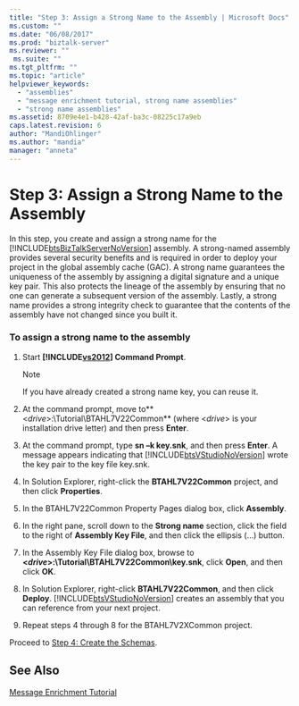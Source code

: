 ```yaml
---
title: "Step 3: Assign a Strong Name to the Assembly | Microsoft Docs"
ms.custom: ""
ms.date: "06/08/2017"
ms.prod: "biztalk-server"
ms.reviewer: ""
 ms.suite: ""
ms.tgt_pltfrm: ""
ms.topic: "article"
helpviewer_keywords: 
  - "assemblies"
  - "message enrichment tutorial, strong name assemblies"
  - "strong name assemblies"
ms.assetid: 8709e4e1-b428-42af-ba3c-08225c17a9eb
caps.latest.revision: 6
author: "MandiOhlinger"
ms.author: "mandia"
manager: "anneta"
---
```

# Step 3: Assign a Strong Name to the Assembly
In this step, you create and assign a strong name for the [!INCLUDE[btsBizTalkServerNoVersion](../../includes/btsbiztalkservernoversion-md.md)] assembly. A strong-named assembly provides several security benefits and is required in order to deploy your project in the global assembly cache (GAC). A strong name guarantees the uniqueness of the assembly by assigning a digital signature and a unique key pair. This also protects the lineage of the assembly by ensuring that no one can generate a subsequent version of the assembly. Lastly, a strong name provides a strong integrity check to guarantee that the contents of the assembly have not changed since you built it.  
  
### To assign a strong name to the assembly  
  
1.  Start **[!INCLUDE[vs2012](../../includes/vs2012-md.md)] Command Prompt**.  
  
    > [!NOTE]
    >  If you have already created a strong name key, you can reuse it.  
  
2.  At the command prompt, move to**\<*drive*>:\Tutorial\BTAHL7V22Common** (where \<*drive*> is your installation drive letter) and then press **Enter**.  
  
3.  At the command prompt, type **sn –k key.snk**, and then press **Enter**. A message appears indicating that [!INCLUDE[btsVStudioNoVersion](../../includes/btsvstudionoversion-md.md)] wrote the key pair to the key file key.snk.  
  
4.  In Solution Explorer, right-click the **BTAHL7V22Common** project, and then click **Properties**.  
  
5.  In the BTAHL7V22Common Property Pages dialog box, click **Assembly**.  
  
6.  In the right pane, scroll down to the **Strong name** section, click the field to the right of **Assembly Key File**, and then click the ellipsis (…) button.  
  
7.  In the Assembly Key File dialog box, browse to **\<*drive*>:\Tutorial\BTAHL7V22Common\key.snk**, click **Open**, and then click **OK**.  
  
8.  In Solution Explorer, right-click **BTAHL7V22Common**, and then click **Deploy**. [!INCLUDE[btsVStudioNoVersion](../../includes/btsvstudionoversion-md.md)] creates an assembly that you can reference from your next project.  
  
9. Repeat steps 4 through 8 for the BTAHL7V2XCommon project.  
  
 Proceed to [Step 4: Create the Schemas](../../adapters-and-accelerators/accelerator-hl7/step-4-create-the-schemas.md).  
  
## See Also  
 [Message Enrichment Tutorial](../../adapters-and-accelerators/accelerator-hl7/message-enrichment-tutorial.md)